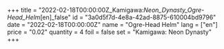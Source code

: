 +++
title = "2022-02-18T00:00:00Z_Kamigawa:_Neon_Dynasty_Ogre-Head_Helm_[en]_false"
id = "3a0d5f7d-4e8a-42ad-8875-610004bd9796"
date = "2022-02-18T00:00:00Z"
name = "Ogre-Head Helm"
lang = ["en"]
price = "0.02"
quantity = 4
foil = false
set = "Kamigawa: Neon Dynasty"
+++
